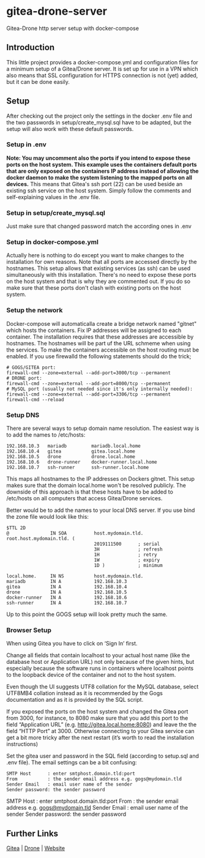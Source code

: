 # gitea-drone-server
Gitea-Drone http server setup with docker-compose

## Introduction

This little project provides a docker-compose.yml and configuration files for a minimum setup of a Gitea/Drone server.
It is set up for use in a VPN which also means that SSL configuration for HTTPS connection is not (yet) added, but it can be done easily.

## Setup

After checking out the project only the settings in the docker .env file and the two passwords in setup/create_mysql.sql have to be adapted, but the setup will also work with these default passwords.

### Setup in .env

**Note: You may uncomment also the ports if you intend to expose these ports on the host system. This example uses the containers default ports that are only exposed on the containers IP address instead of allowing the docker daemon to make the system listening to the mapped ports on all devices.**
This means that Gitea's ssh port (22) can be used beside an existing ssh service on the host system.
Simply follow the comments and self-explaining values in the .env file.

### Setup in setup/create_mysql.sql

Just make sure that changed password match the according ones in .env

### Setup in docker-compose.yml

Actually here is nothing to do except you want to make changes to the installation for own reasons. 
Note that all ports are accessed directly by the hostnames. This setup allows that existing services (as ssh) can be used simultaneously with this installation. There's no need to expose these ports on the host system and that is why they are commented out.
If you do so make sure that these ports don't clash with existing ports on the host system. 

### Setup the network

Docker-compose will automaticalla create a bridge network named "gitnet" which hosts the containers. Fix IP addresses will be assigned to each container. The installation requires that these addresses are accessible by hostnames. The hostnames will be part uf the URL schmeme when using the services. To make the containers accessible on the host routing must be enabled. 
If you use firewalld the following statements should do the trick;
```
# GOGS/GITEA port:
firewall-cmd --zone=external --add-port=3000/tcp --permanent
# DRONE port:
firewall-cmd --zone=external --add-port=8000/tcp --permanent
# MySQL port (usually not needed since it's only internally needed):
firewall-cmd --zone=external --add-port=3306/tcp --permanent
firewall-cmd --reload
```
### Setup DNS

There are several ways to setup domain name resolution. The easiest way is to add the names to /etc/hosts:
```
192.168.10.3   mariadb         mariadb.local.home
192.168.10.4   gitea           gitea.local.home
192.168.10.5   drone           drone.local.home
192.168.10.6   drone-runner    docker-runner.local.home
192.168.10.7   ssh-runner      ssh-runner.local.home
```
This maps all hostnames to the IP addresses on Dockers gitnet. This setup makes sure that the domain local.home won't be resolved publicly.
The downside of this approach is that these hosts have to be added to /etc/hosts on all computers that access Gitea/Drone services.

Better would be to add the names to your local DNS server.
If you use bind the zone file would look like this:
```
$TTL 2D
@               IN SOA          host.mydomain.tld.     root.host.mydomain.tld. (
                                2019111500      ; serial
                                3H              ; refresh
                                1H              ; retry
                                1W              ; expiry
                                1D )            ; minimum

local.home.     IN NS           host.mydomain.tld.
mariadb         IN A            192.168.10.3
gitea           IN A            192.168.10.4
drone           IN A            192.168.10.5
docker-runner   IN A            192.168.10.6
ssh-runner      IN A            192.168.10.7
```
Up to this point the GOGS setup will look pretty much the same.

### Browser Setup

When using Gitea you have to click on ‘Sign In’ first.

Change all fields that contain localhost to your actual host name (like the database host or Application URL) not only because of the given hints, but especially because the software runs in containers where localhost points to the loopback device of the container and not to the host system.

Even though the UI suggests UTF8 collation for the MySQL database, select UTF8MB4 collation instead as it is recommended by the Gogs documentation and as it is provided by the SQL script.

If you exposed the ports on the host system and changed the Gitea port from 3000, for instance, to 8080 make sure that you add this port to the field “Application URL” (e.g. http://gitea.local.home:8080) and leave the the field “HTTP Port” at 3000. Otherwise connecting to your Gitea service can get a bit more tricky after the next restart (it’s worth to read the installation instructions)

Set the gitea user and password in the SQL field (according to setup.sql and .env file).
The email settings can be a bit confusing:
```
SMTP Host      : enter smtphost.domain.tld:port
From           : the sender email address e.g. gogs@mydomain.tld
Sender Email   : email user name of the sender
Sender password: the sender password
```
SMTP Host      : enter smtphost.domain.tld:port
From           : the sender email address e.g. gogs@mydomain.tld
Sender Email   : email user name of the sender
Sender password: the sender password

## Further Links
[Gitea](https://gitea.io/en-us/) |
[Drone](https://drone.io/) |
[Website](https://dev.aeonsvirtue.com/en/ci-cd-with-gitea-drone-part-i/)


